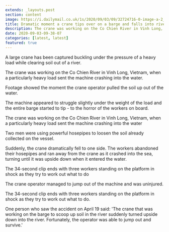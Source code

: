 ```yaml
---
extends: _layouts.post
section: content
image: https://i.dailymail.co.uk/1s/2020/09/03/09/32724716-0-image-a-2_1599120990640.jpg 
title: Dramatic moment a crane tips over on a barge and falls into river while dredging in Vietnam  
description: The crane was working on the Co Chien River in Vinh Long, Vietnam, when a particularly heavy load sent the machine crashing into the water. 
date: 2020-09-03-09-38-07 
categories: [latest, latest] 
featured: true 
--- 
```

A large crane has been captured buckling under the pressure of a heavy load while clearing soil out of a river.

The crane was working on the Co Chien River in Vinh Long, Vietnam, when a particularly heavy load sent the machine crashing into the water.

Footage showed the moment the crane operator pulled the soil up out of the water.

The machine appeared to struggle slightly under the weight of the load and the entire barge started to tip - to the horror of the workers on board.

The crane was working on the Co Chien River in Vinh Long, Vietnam, when a particularly heavy load sent the machine crashing into the water

Two men were using powerful hosepipes to loosen the soil already collected on the vessel.

Suddenly, the crane dramatically fell to one side. The workers abandoned their hosepipes and ran away from the crane as it crashed into the sea, turning until it was upside down when it entered the water. 

The 34-second clip ends with three workers standing on the platform in shock as they try to work out what to do

The crane operator managed to jump out of the machine and was uninjured.

The 34-second clip ends with three workers standing on the platform in shock as they try to work out what to do.  

One person who saw the accident on April 19 said: 'The crane that was working on the barge to scoop up soil in the river suddenly turned upside down into the river. Fortunately, the operator was able to jump out and survive.' 

